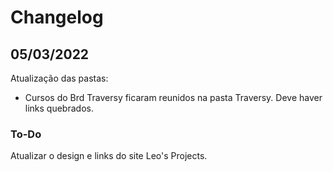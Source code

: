 # Changelog

## 05/03/2022
Atualização das pastas:
* Cursos do Brd Traversy ficaram reunidos na pasta Traversy.
Deve haver links quebrados.

### To-Do
Atualizar o design e links do site Leo's Projects.